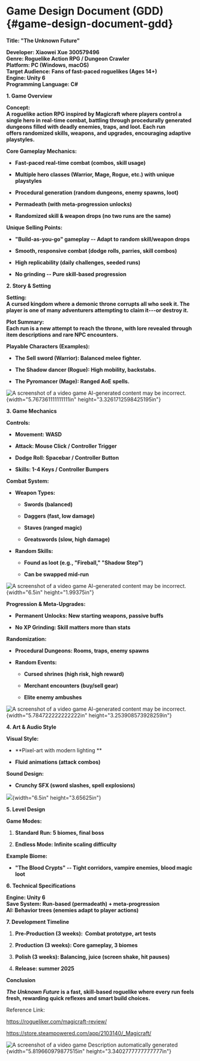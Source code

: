 # Game Design Document (GDD)  {#game-design-document-gdd}

**Title: \"The Unknown Future\"**

**Developer: Xiaowei Xue 300579496  
Genre: Roguelike Action RPG / Dungeon Crawler  
Platform: PC (Windows, macOS)  
Target Audience: Fans of fast-paced roguelikes (Ages 14+)  
Engine: Unity 6  
Programming Language: C#**

**1. Game Overview**

**Concept:  
A roguelike action RPG inspired by Magicraft where players control a
single hero in real-time combat, battling through procedurally generated
dungeons filled with deadly enemies, traps, and loot. Each run
offers randomized skills, weapons, and upgrades, encouraging adaptive
playstyles.**

**Core Gameplay Mechanics:**

- **Fast-paced real-time combat (combos, skill usage)**

- **Multiple hero classes (Warrior, Mage, Rogue, etc.) with unique
  playstyles**

- **Procedural generation (random dungeons, enemy spawns, loot)**

- **Permadeath (with meta-progression unlocks)**

- **Randomized skill & weapon drops (no two runs are the same)**

**Unique Selling Points:**

- **\"Build-as-you-go\" gameplay -- Adapt to random skill/weapon drops**

- **Smooth, responsive combat (dodge rolls, parries, skill combos)**

- **High replicability (daily challenges, seeded runs)**

- **No grinding -- Pure skill-based progression**

**2. Story & Setting**

**Setting:  
A cursed kingdom where a demonic throne corrupts all who seek it. The
player is one of many adventurers attempting to claim it---or destroy
it.**

**Plot Summary:  
Each run is a new attempt to reach the throne, with lore revealed
through item descriptions and rare NPC encounters.**

**Playable Characters (Examples):**

- **The Sell sword (Warrior): Balanced melee fighter.**

- **The Shadow dancer (Rogue): High mobility, backstabs.**

- **The Pyromancer (Mage): Ranged AoE spells.**

![A screenshot of a video game AI-generated content may be
incorrect.](media/image1.jpeg){width="5.767361111111111in"
height="3.3261712598425195in"}

**3. Game Mechanics**

**Controls:**

- **Movement: WASD**

- **Attack: Mouse Click / Controller Trigger**

- **Dodge Roll: Spacebar / Controller Button**

- **Skills: 1-4 Keys / Controller Bumpers**

**Combat System:**

- **Weapon Types:**

  - **Swords (balanced)**

  - **Daggers (fast, low damage)**

  - **Staves (ranged magic)**

  - **Greatswords (slow, high damage)**

- **Random Skills:**

  - **Found as loot (e.g., \"Fireball,\" \"Shadow Step\")**

  - **Can be swapped mid-run**

![A screenshot of a video game AI-generated content may be
incorrect.](media/image2.jpeg){width="6.5in" height="1.99375in"}

**Progression & Meta-Upgrades:**

- **Permanent Unlocks: New starting weapons, passive buffs**

- **No XP Grinding: Skill matters more than stats**

**Randomization:**

- **Procedural Dungeons: Rooms, traps, enemy spawns**

- **Random Events:**

  - **Cursed shrines (high risk, high reward)**

  - **Merchant encounters (buy/sell gear)**

  - **Elite enemy ambushes**

![A screenshot of a video game AI-generated content may be
incorrect.](media/image3.jpeg){width="5.784722222222222in"
height="3.253908573928259in"}

**4. Art & Audio Style**

**Visual Style:**

- **Pixel-art with modern lighting **

- **Fluid animations (attack combos)**

**Sound Design:**

- **Crunchy SFX (sword slashes, spell explosions)**

![](media/image4.jpeg){width="6.5in" height="3.65625in"}

**5. Level Design**

**Game Modes:**

1.  **Standard Run: 5 biomes, final boss**

2.  **Endless Mode: Infinite scaling difficulty**

**Example Biome:**

- **\"The Blood Crypts\" -- Tight corridors, vampire enemies, blood
  magic loot**

**6. Technical Specifications**

**Engine: Unity 6  
Save System: Run-based (permadeath) + meta-progression  
AI: Behavior trees (enemies adapt to player actions)**

**7. Development Timeline**

1.  **Pre-Production (3 weeks):  Combat prototype, art tests**

2.  **Production (3 weeks): Core gameplay, 3 biomes**

3.  **Polish (3 weeks): Balancing, juice (screen shake, hit pauses)**

4.  **Release: summer 2025**

**Conclusion**

***The Unknown Future* is a fast, skill-based roguelike where every run
feels fresh, rewarding quick reflexes and smart build choices.**

Reference Link:

<https://rogueliker.com/magicraft-review/>

<https://store.steampowered.com/app/2103140/_Magicraft/>

![A screenshot of a video game Description automatically
generated](media/image5.png){width="5.819660979877515in"
height="3.3402777777777777in"}
